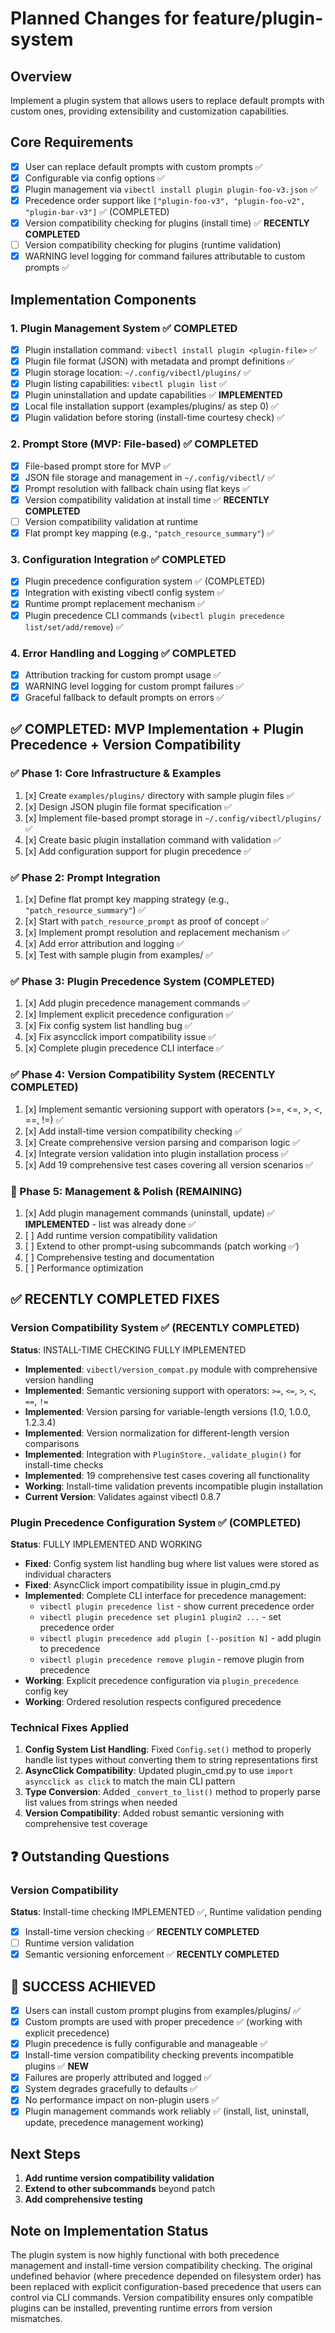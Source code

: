 # Planned Changes for feature/plugin-system

## Overview
Implement a plugin system that allows users to replace default prompts with custom ones, providing extensibility and customization capabilities.

## Core Requirements
- [x] User can replace default prompts with custom prompts ✅
- [x] Configurable via config options ✅
- [x] Plugin management via `vibectl install plugin plugin-foo-v3.json` ✅
- [x] Precedence order support like `["plugin-foo-v3", "plugin-foo-v2", "plugin-bar-v3"]` ✅ (COMPLETED)
- [x] Version compatibility checking for plugins (install time) ✅ **RECENTLY COMPLETED**
- [ ] Version compatibility checking for plugins (runtime validation)
- [x] WARNING level logging for command failures attributable to custom prompts ✅

## Implementation Components

### 1. Plugin Management System ✅ COMPLETED
- [x] Plugin installation command: `vibectl install plugin <plugin-file>` ✅
- [x] Plugin file format (JSON) with metadata and prompt definitions ✅
- [x] Plugin storage location: `~/.config/vibectl/plugins/` ✅
- [x] Plugin listing capabilities: `vibectl plugin list` ✅
- [x] Plugin uninstallation and update capabilities ✅ **IMPLEMENTED**
- [x] Local file installation support (examples/plugins/ as step 0) ✅
- [x] Plugin validation before storing (install-time courtesy check) ✅

### 2. Prompt Store (MVP: File-based) ✅ COMPLETED
- [x] File-based prompt store for MVP ✅
- [x] JSON file storage and management in `~/.config/vibectl/` ✅
- [x] Prompt resolution with fallback chain using flat keys ✅
- [x] Version compatibility validation at install time ✅ **RECENTLY COMPLETED**
- [ ] Version compatibility validation at runtime
- [x] Flat prompt key mapping (e.g., `"patch_resource_summary"`) ✅

### 3. Configuration Integration ✅ COMPLETED
- [x] Plugin precedence configuration system ✅ (COMPLETED)
- [x] Integration with existing vibectl config system ✅
- [x] Runtime prompt replacement mechanism ✅
- [x] Plugin precedence CLI commands (`vibectl plugin precedence list/set/add/remove`) ✅

### 4. Error Handling and Logging ✅ COMPLETED
- [x] Attribution tracking for custom prompt usage ✅
- [x] WARNING level logging for custom prompt failures ✅
- [x] Graceful fallback to default prompts on errors ✅

## ✅ COMPLETED: MVP Implementation + Plugin Precedence + Version Compatibility

### ✅ Phase 1: Core Infrastructure & Examples
1. [x] Create `examples/plugins/` directory with sample plugin files ✅
2. [x] Design JSON plugin file format specification ✅
3. [x] Implement file-based prompt storage in `~/.config/vibectl/plugins/` ✅
4. [x] Create basic plugin installation command with validation ✅
5. [x] Add configuration support for plugin precedence ✅

### ✅ Phase 2: Prompt Integration
1. [x] Define flat prompt key mapping strategy (e.g., `"patch_resource_summary"`) ✅
2. [x] Start with `patch_resource_prompt` as proof of concept ✅
3. [x] Implement prompt resolution and replacement mechanism ✅
4. [x] Add error attribution and logging ✅
5. [x] Test with sample plugin from examples/ ✅

### ✅ Phase 3: Plugin Precedence System (COMPLETED)
1. [x] Add plugin precedence management commands ✅
2. [x] Implement explicit precedence configuration ✅
3. [x] Fix config system list handling bug ✅
4. [x] Fix asyncclick import compatibility issue ✅
5. [x] Complete plugin precedence CLI interface ✅

### ✅ Phase 4: Version Compatibility System (RECENTLY COMPLETED)
1. [x] Implement semantic versioning support with operators (>=, <=, >, <, ==, !=) ✅
2. [x] Add install-time version compatibility checking ✅
3. [x] Create comprehensive version parsing and comparison logic ✅
4. [x] Integrate version validation into plugin installation process ✅
5. [x] Add 19 comprehensive test cases covering all version scenarios ✅

### 🚧 Phase 5: Management & Polish (REMAINING)
1. [x] Add plugin management commands (uninstall, update) ✅ **IMPLEMENTED** - list was already done ✅
2. [ ] Add runtime version compatibility validation
3. [ ] Extend to other prompt-using subcommands (patch working ✅)
4. [ ] Comprehensive testing and documentation
5. [ ] Performance optimization

## ✅ RECENTLY COMPLETED FIXES

### Version Compatibility System ✅ (RECENTLY COMPLETED)
**Status**: INSTALL-TIME CHECKING FULLY IMPLEMENTED
- **Implemented**: `vibectl/version_compat.py` module with comprehensive version handling
- **Implemented**: Semantic versioning support with operators: `>=`, `<=`, `>`, `<`, `==`, `!=`
- **Implemented**: Version parsing for variable-length versions (1.0, 1.0.0, 1.2.3.4)
- **Implemented**: Version normalization for different-length version comparisons
- **Implemented**: Integration with `PluginStore._validate_plugin()` for install-time checks
- **Implemented**: 19 comprehensive test cases covering all functionality
- **Working**: Install-time validation prevents incompatible plugin installation
- **Current Version**: Validates against vibectl 0.8.7

### Plugin Precedence Configuration System ✅ (COMPLETED)
**Status**: FULLY IMPLEMENTED AND WORKING
- **Fixed**: Config system list handling bug where list values were stored as individual characters
- **Fixed**: AsyncClick import compatibility issue in plugin_cmd.py
- **Implemented**: Complete CLI interface for precedence management:
  - `vibectl plugin precedence list` - show current precedence order
  - `vibectl plugin precedence set plugin1 plugin2 ...` - set precedence order
  - `vibectl plugin precedence add plugin [--position N]` - add plugin to precedence
  - `vibectl plugin precedence remove plugin` - remove plugin from precedence
- **Working**: Explicit precedence configuration via `plugin_precedence` config key
- **Working**: Ordered resolution respects configured precedence

### Technical Fixes Applied
1. **Config System List Handling**: Fixed `Config.set()` method to properly handle list types without converting them to string representations first
2. **AsyncClick Compatibility**: Updated plugin_cmd.py to use `import asyncclick as click` to match the main CLI pattern
3. **Type Conversion**: Added `_convert_to_list()` method to properly parse list values from strings when needed
4. **Version Compatibility**: Added robust semantic versioning with comprehensive test coverage

## ❓ Outstanding Questions

### Version Compatibility
**Status**: Install-time checking IMPLEMENTED ✅, Runtime validation pending
- [x] Install-time version checking ✅ **RECENTLY COMPLETED**
- [ ] Runtime version validation
- [x] Semantic versioning enforcement ✅ **RECENTLY COMPLETED**

## 🎉 SUCCESS ACHIEVED
- [x] Users can install custom prompt plugins from examples/plugins/ ✅
- [x] Custom prompts are used with proper precedence ✅ (working with explicit precedence)
- [x] Plugin precedence is fully configurable and manageable ✅
- [x] Install-time version compatibility checking prevents incompatible plugins ✅ **NEW**
- [x] Failures are properly attributed and logged ✅
- [x] System degrades gracefully to defaults ✅
- [x] No performance impact on non-plugin users ✅
- [x] Plugin management commands work reliably ✅ (install, list, uninstall, update, precedence management working)

## Next Steps
1. **Add runtime version compatibility validation**
2. **Extend to other subcommands** beyond patch
3. **Add comprehensive testing**

## Note on Implementation Status
The plugin system is now highly functional with both precedence management and install-time version compatibility checking. The original undefined behavior (where precedence depended on filesystem order) has been replaced with explicit configuration-based precedence that users can control via CLI commands. Version compatibility ensures only compatible plugins can be installed, preventing runtime errors from version mismatches.
